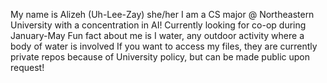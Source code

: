 My name is Alizeh (Uh-Lee-Zay) she/her 
I am a CS major @ Northeastern University with a concentration in AI!
Currently looking for co-op during January-May
Fun fact about me is I water, any outdoor activity where a body of water is involved
If you want to access my files, they are currently private repos because of University policy, but can be made public upon request!

